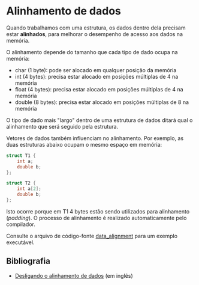 # Alinhamento de dados

Quando trabalhamos com uma estrutura, os dados dentro dela precisam estar **alinhados**, para melhorar o desempenho de 
acesso aos dados na memória. 

O alinhamento depende do tamanho que cada tipo de dado ocupa na memória:

* char (1 byte): pode ser alocado em qualquer posição da memória
* int (4 bytes): precisa estar alocado em posições múltiplas de 4 na memória
* float (4 bytes): precisa estar alocado em posições múltiplas de 4 na memória
* double (8 bytes): precisa estar alocado em posições múltiplas de 8 na memória

O tipo de dado mais "largo" dentro de uma estrutura de dados ditará qual o alinhamento que será seguido pela estrutura.

Vetores de dados também influenciam no alinhamento. Por exemplo, as duas estruturas abaixo ocupam o mesmo espaço em 
memória:

```C
struct T1 {
    int a;
    double b;
};

struct T2 {
    int a[2];
    double b;
};
```

Isto ocorre porque em T1 4 bytes estão sendo utilizados para alinhamento (_padding_).
O processo de alinhamento é realizado automaticamente pelo compilador.

Consulte o arquivo de código-fonte [data_alignment](data_alignment.c) para um exemplo executável.

## Bibliografia

* [Desligando o alinhamento de dados](https://www.geeksforgeeks.org/how-to-avoid-structure-padding-in-c/) (em inglês)